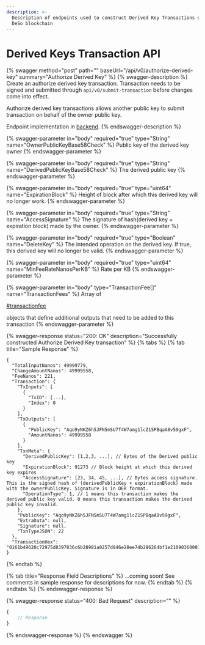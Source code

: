 ```yaml
---
description: >-
  Description of endpoints used to construct Derived Key Transactions on the
  DeSo blockchain
---
```


# Derived Keys Transaction API

{% swagger method="post" path="" baseUrl="/api/v0/authorize-derived-key" summary="Authorize Derived Key" %}
{% swagger-description %}
Create an authorize derived key transaction. Transaction needs to be signed and submitted through `api/v0/submit-transaction` before changes come into effect.

Authorize derived key transactions allows another public key to submit transaction on behalf of the owner public key.

Endpoint implementation in [backend](https://github.com/deso-protocol/backend/blob/709cbfbc62cf3a0e6d56c393e555fc277c93fb76/routes/transaction.go#L2210).
{% endswagger-description %}

{% swagger-parameter in="body" required="true" type="String" name="OwnerPublicKeyBase58Check" %}
Public key of the derived key owner
{% endswagger-parameter %}

{% swagger-parameter in="body" required="true" type="String" name="DerivedPublicKeyBase58Check" %}
The derived public key
{% endswagger-parameter %}

{% swagger-parameter in="body" required="true" type="uint64" name="ExpirationBlock" %}
Height of block after which this derived key will no longer work.
{% endswagger-parameter %}

{% swagger-parameter in="body" required="true" type="String" name="AccessSignature" %}
The signature of hash(derived key + expiration block) made by the owner.
{% endswagger-parameter %}

{% swagger-parameter in="body" required="true" type="Boolean" name="DeleteKey" %}
The intended operation on the derived key. If true, this derived key will no longer be valid.
{% endswagger-parameter %}

{% swagger-parameter in="body" required="true" type="uint64" name="MinFeeRateNanosPerKB" %}
Rate per KB
{% endswagger-parameter %}

{% swagger-parameter in="body" type="TransactionFee[]" name="TransactionFees" %}
Array of 

[#transactionfee](../basics/data-types.md#transactionfee "mention")

 objects that define additional outputs that need to be added to this transaction 
{% endswagger-parameter %}

{% swagger-response status="200: OK" description="Successfully constructed Authorize Derived Key transaction" %}
{% tabs %}
{% tab title="Sample Response" %}
```json5
{
  "TotalInputNanos": 49999779,
  "ChangeAmountNanos": 49999558,
  "FeeNanos": 221,
  "Transaction": {
    "TxInputs": [
      {
        "TxID": [...],
        "Index": 0
      }
    ],
    "TxOutputs": [
      {
        "PublicKey": "Aqo9yNKZ6h5JFN5mSU7T4W7amg1lcZ1SPBqaA8v59gxF",
        "AmountNanos": 49999558
      }
    ],
    "TxnMeta": {
      "DerivedPublicKey": [1,2,3, ...], // Bytes of the Derived public key 
      "ExpirationBlock": 91273 // Block height at which this derived key expires
      "AccessSignature": [23, 34, 45, ...], // Bytes access signature. This is the signed hash of (derivedPublicKey + expirationBlock) made with the ownerPublicKey. Signature is in DER format.
      "OperationType": 1, // 1 means this transaction makes the derived public key valid. 0 means this transaction makes the derived public key invalid.
    },
    "PublicKey": "Aqo9yNKZ6h5JFN5mSU7T4W7amg1lcZ1SPBqaA8v59gxF",
    "ExtraData": null,
    "Signature": null,
    "TxnTypeJSON": 22
  },
  "TransactionHex": "0161b49620c72975d8397836c6b28981a0257d846e28ee74b296264bf1e2109036000102aa3dc8d299ea1e4914de66494ed3e16eda9a0d65719d523c1a9a03cbf9f60c45c6ddeb17152167f80ea6908b93cca921a2a49ef268ad373756b5ba45aff4e06bf7a31f7f20c0012102aa3dc8d299ea1e4914de66494ed3e16eda9a0d65719d523c1a9a03cbf9f60c450000"
}
```
{% endtab %}

{% tab title="Response Field Descriptions" %}
...coming soon! See comments in sample response for descriptions for now.
{% endtab %}
{% endtabs %}
{% endswagger-response %}

{% swagger-response status="400: Bad Request" description="" %}
```javascript
{
    // Response
}
```
{% endswagger-response %}
{% endswagger %}
